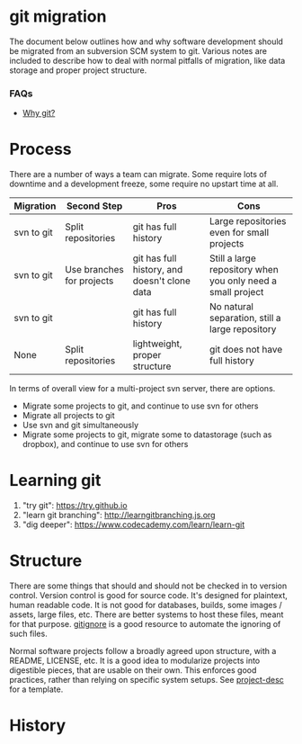 # git migration
The document below outlines how and why software development should be migrated
from an subversion SCM system to git. Various notes are included to describe
how to deal with normal pitfalls of migration, like data storage and proper
project structure.

### FAQs
- [Why git?](https://www.atlassian.com/git/tutorials/why-git/)

# Process
There are a number of ways a team can migrate. Some require lots of downtime and
a development freeze, some require no upstart time at all.

| Migration | Second Step | Pros | Cons |
| --------- | ----------- | ---- | ---- |
| svn to git | Split repositories | git has full history | Large repositories even for small projects |
| svn to git | Use branches for projects | git has full history, and doesn't clone data | Still a large repository when you only need a small project |
| svn to git | | git has full history | No natural separation, still a large repository |
| None | Split repositories | lightweight, proper structure | git does not have full history |

In terms of overall view for a multi-project svn server, there are options.
- Migrate some projects to git, and continue to use svn for others
- Migrate all projects to git
- Use svn and git simultaneously
- Migrate some projects to git, migrate some to datastorage (such as dropbox), and continue to use svn for others

# Learning git
1. "try git": https://try.github.io
2. "learn git branching": http://learngitbranching.js.org
3. "dig deeper": https://www.codecademy.com/learn/learn-git

# Structure
There are some things that should and should not be checked in to version
control. Version control is good for source code. It's designed for plaintext,
human readable code. It is not good for databases, builds, some images / assets,
large files, etc. There are better systems to host these files, meant for that
purpose. [gitignore](https://www.gitignore.io/) is a good resource to automate
the ignoring of such files.

Normal software projects follow a broadly agreed upon structure, with a README,
LICENSE, etc. It is a good idea to modularize projects into digestible pieces,
that are usable on their own. This enforces good practices, rather than relying
on specific system setups. See [project-desc](https://github.com/joelgallant/project-desc)
for a template.

# History
